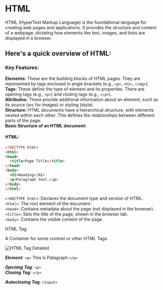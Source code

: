 # HTML

HTML (HyperText Markup Language) is the foundational language for creating web pages and applications. It provides the structure and content of a webpage, dictating how elements like text, images, and links are displayed in a browser.

## Here's a quick overview of HTML:

### Key Features:  

**Elements:** These are the building blocks of HTML pages. They are represented by tags enclosed in angle brackets (e.g., `<p>`, `<h1>`, `<img>`).  
**Tags:** These define the type of element and its properties. There are opening tags (e.g., `<p>`) and closing tags (e.g., `</p>`).  
**Attributes:** These provide additional information about an element, such as its source (src for images) or styling (style).  
**Structure:** HTML documents have a hierarchical structure, with elements nested within each other. This defines the relationships between different parts of the page.  
**Basic Structure of an HTML document:**

#### HTML:

```html
<!DOCTYPE html>
<html>
<head>
  <title>Page Title</title>
</head>
<body>
  <h1>Heading</h1>
  <p>Paragraph text.</p>
</body>
</html>
```

`<!DOCTYPE html>`: Declares the document type and version of HTML.  
`<html>`: The root element of the document.  
`<head>`: Contains metadata about the page (not displayed in the browser).  
`<title>`: Sets the title of the page, shown in the browser tab.  
`<body>`: Contains the visible content of the page.

HTML Tag:

A Container for some contnet or other HTML Tags.

![HTML Tag Detailed](https://res.cloudinary.com/dm0mwubi4/image/upload/v1722089186/courseware/html/osv8ncfnu9efidoyauzy.png)

***Element***: `<p>` This is Patagraph `</p>`  

***Opening Tag***: `<p>`  
***Closing Tag***: `</p>`  

***Autoclosing Tag***: `<input>`  